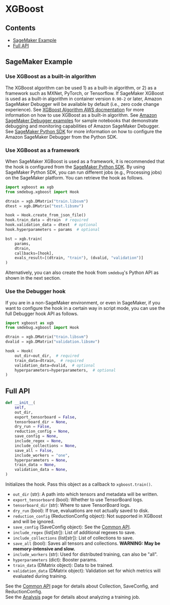 # XGBoost

## Contents

- [SageMaker Example](#sagemaker-example)
- [Full API](#full-api)

## SageMaker Example

### Use XGBoost as a built-in algorithm

The XGBoost algorithm can be used 1) as a built-in algorithm, or 2) as a framework such as MXNet, PyTorch, or Tensorflow.
If SageMaker XGBoost is used as a built-in algorithm in container version `0.90-2` or later, Amazon SageMaker Debugger will be available by default (i.e., zero code change experience).
See [XGBoost Algorithm AWS docmentation](https://docs.aws.amazon.com/sagemaker/latest/dg/xgboost.html) for more information on how to use XGBoost as a built-in algorithm.
See [Amazon SageMaker Debugger examples](https://github.com/awslabs/amazon-sagemaker-examples/tree/master/sagemaker-debugger) for sample notebooks that demonstrate debugging and monitoring capabilities of Amazon SageMaker Debugger.
See [SageMaker Python SDK](https://sagemaker.readthedocs.io/en/stable/) for more information on how to configure the Amazon SageMaker Debugger from the Python SDK.

### Use XGBoost as a framework

When SageMaker XGBoost is used as a framework, it is recommended that the hook is configured from the [SageMaker Python SDK](https://sagemaker.readthedocs.io/en/stable/).
By using SageMaker Python SDK, you can run different jobs (e.g., Processing jobs) on the SageMaker platform.
You can retrieve the hook as follows.
```python
import xgboost as xgb
from smdebug.xgboost import Hook

dtrain = xgb.DMatrix("train.libsvm")
dtest = xgb.DMatrix("test.libsmv")

hook = Hook.create_from_json_file()
hook.train_data = dtrain  # required
hook.validation_data = dtest  # optional
hook.hyperparameters = params  # optional

bst = xgb.train(
    params,
    dtrain,
    callbacks=[hook],
    evals_result=[(dtrain, "train"), (dvalid, "validation")]
)
```

Alternatively, you can also create the hook from `smdebug`'s Python API as shown in the next section.

### Use the Debugger hook

If you are in a non-SageMaker environment, or even in SageMaker, if you want to configure the hook in a certain way in script mode, you can use the full Debugger hook API as follows.
```python
import xgboost as xgb
from smdebug.xgboost import Hook

dtrain = xgb.DMatrix("train.libsvm")
dvalid = xgb.DMatrix("validation.libsmv")

hook = Hook(
    out_dir=out_dir,  # required
    train_data=dtrain,  # required
    validation_data=dvalid,  # optional
    hyperparameters=hyperparameters,  # optional
)
```

## Full API

```python
def __init__(
    self,
    out_dir,
    export_tensorboard = False,
    tensorboard_dir = None,
    dry_run = False,
    reduction_config = None,
    save_config = None,
    include_regex = None,
    include_collections = None,
    save_all = False,
    include_workers = "one",
    hyperparameters = None,
    train_data = None,
    validation_data = None,
)
```
Initializes the hook. Pass this object as a callback to `xgboost.train()`.
* `out_dir` (str): A path into which tensors and metadata will be written.
* `export_tensorboard` (bool): Whether to use TensorBoard logs.
* `tensorboard_dir` (str): Where to save TensorBoard logs.
* `dry_run` (bool): If true, evaluations are not actually saved to disk.
* `reduction_config` (ReductionConfig object): Not supported in XGBoost and will be ignored.
* `save_config` (SaveConfig object): See the [Common API](https://github.com/awslabs/sagemaker-debugger/blob/master/docs/api.md).
* `include_regex` (list[str]): List of additional regexes to save.
* `include_collections` (list[str]): List of collections to save.
* `save_all` (bool): Saves all tensors and collections. **WARNING: May be memory-intensive and slow.**
* `include_workers` (str): Used for distributed training, can also be "all".
* `hyperparameters` (dict): Booster params.
* `train_data` (DMatrix object): Data to be trained.
* `validation_data` (DMatrix object): Validation set for which metrics will evaluated during training.

See the [Common API](https://github.com/awslabs/sagemaker-debugger/blob/master/docs/api.md) page for details about Collection, SaveConfig, and ReductionConfig.\
See the [Analysis](https://github.com/awslabs/sagemaker-debugger/blob/master/docs/analysis.md) page for details about analyzing a training job.
